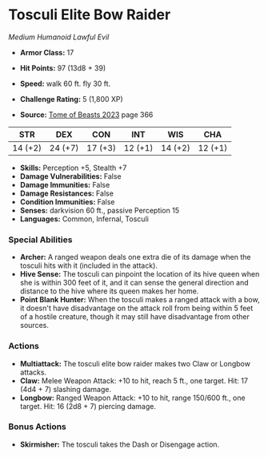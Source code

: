 # Tosculi Elite Bow Raider

*Medium* *Humanoid* *Lawful Evil*

- **Armor Class:** 17
- **Hit Points:** 97 (13d8 + 39)
- **Speed:** walk 60 ft. fly 30 ft.

- **Challenge Rating:** 5 (1,800 XP)
- **Source:** [Tome of Beasts 2023](https://koboldpress.com/kpstore/product/tome-of-beasts-1-2023-edition/) page 366

| STR | DEX | CON | INT | WIS | CHA |
| --- | --- | --- | --- | --- | --- |
| 14 (+2) | 24 (+7) | 17 (+3) | 12 (+1) | 14 (+2) | 12 (+1) |

- **Skills:** Perception +5, Stealth +7
- **Damage Vulnerabilities:** False
- **Damage Immunities:** False
- **Damage Resistances:** False
- **Condition Immunities:** False
- **Senses:** darkvision 60 ft., passive Perception 15
- **Languages:** Common, Infernal, Tosculi

### Special Abilities

- **Archer:** A ranged weapon deals one extra die of its damage when the tosculi hits with it (included in the attack).
- **Hive Sense:** The tosculi can pinpoint the location of its hive queen when she is within 300 feet of it, and it can sense the general direction and distance to the hive where its queen makes her home.
- **Point Blank Hunter:** When the tosculi makes a ranged attack with a bow, it doesn't have disadvantage on the attack roll from being within 5 feet of a hostile creature, though it may still have disadvantage from other sources.

### Actions

- **Multiattack:** The tosculi elite bow raider makes two Claw or Longbow attacks.
- **Claw:** Melee Weapon Attack: +10 to hit, reach 5 ft., one target. Hit: 17 (4d4 + 7) slashing damage.
- **Longbow:** Ranged Weapon Attack: +10 to hit, range 150/600 ft., one target. Hit: 16 (2d8 + 7) piercing damage.

### Bonus Actions

- **Skirmisher:** The tosculi takes the Dash or Disengage action.
